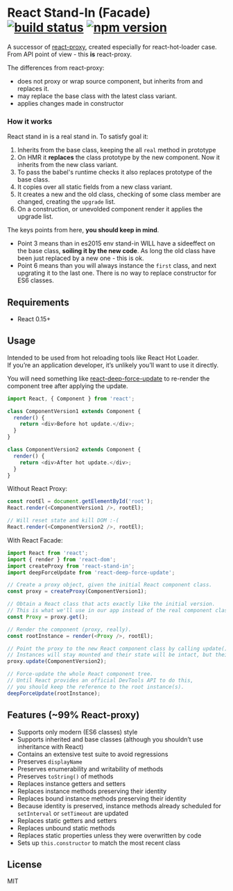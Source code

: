 # React Stand-In (Facade) [![build status](https://img.shields.io/travis/thekashey/react-stand-in/master.svg?style=flat-square)](https://travis-ci.org/thekashey/react-stand-in) [![npm version](https://img.shields.io/npm/v/react-stand-in.svg?style=flat-square)](https://www.npmjs.com/package/react-stand-in) 
A successor of [react-proxy](https://github.com/gaearon/react-proxy), created especially for react-hot-loader case.
From API point of view - this __is__ react-proxy.

The differences from react-proxy:
- does not proxy or wrap source component, but inherits from and replaces it.
- may replace the base class with the latest class variant.
- applies changes made in constructor

### How it works
React stand in is a real stand in. To satisfy goal it:
1. Inherits from the base class, keeping the all `real` method in prototype
2. On HMR it __replaces__ the class prototype by the new component. Now it inherits from the new class variant.
3. To pass the babel's runtime checks it also replaces prototype of the base class.
4. It copies over all static fields from a new class variant.
5. It creates a new and the old class, checking of some class member are changed, creating the `upgrade` list.
6. On a construction, or unevolded component render it applies the upgrade list.

The keys points from here, __you should keep in mind__.
- Point 3 means than in es2015 env stand-in WILL have a sideeffect on the base class, __soiling it by the new code__.
As long the old class have been just replaced by a new one - this is ok.
- Point 6 means than you will always instance the `first` class, and next upgrating it to the last one.
There is no way to replace constructor for ES6 classes.   

## Requirements

* React 0.15+

## Usage

Intended to be used from hot reloading tools like React Hot Loader.  
If you’re an application developer, it’s unlikely you’ll want to use it directly.

You will need something like [react-deep-force-update](https://github.com/gaearon/react-deep-force-update) to re-render the component tree after applying the update.

```js
import React, { Component } from 'react';

class ComponentVersion1 extends Component {
  render() {
    return <div>Before hot update.</div>;
  }
}

class ComponentVersion2 extends Component {
  render() {
    return <div>After hot update.</div>;
  }
}
```

Without React Proxy:

```js
const rootEl = document.getElementById('root');
React.render(<ComponentVersion1 />, rootEl);

// Will reset state and kill DOM :-(
React.render(<ComponentVersion2 />, rootEl);
```

With React Facade:

```js
import React from 'react';
import { render } from 'react-dom';
import createProxy from 'react-stand-in';
import deepForceUpdate from 'react-deep-force-update';

// Create a proxy object, given the initial React component class.
const proxy = createProxy(ComponentVersion1);

// Obtain a React class that acts exactly like the initial version.
// This is what we'll use in our app instead of the real component class.
const Proxy = proxy.get();

// Render the component (proxy, really).
const rootInstance = render(<Proxy />, rootEl);

// Point the proxy to the new React component class by calling update().
// Instances will stay mounted and their state will be intact, but their methods will be updated.
proxy.update(ComponentVersion2);

// Force-update the whole React component tree.
// Until React provides an official DevTools API to do this,
// you should keep the reference to the root instance(s).
deepForceUpdate(rootInstance);
```

## Features (~99% React-proxy)

* Supports only modern (ES6 classes) style
* Supports inherited and base classes (although you shouldn’t use inheritance with React)
* Contains an extensive test suite to avoid regressions
* Preserves `displayName`
* Preserves enumerability and writability of methods
* Preserves `toString()` of methods
* Replaces instance getters and setters
* Replaces instance methods preserving their identity
* Replaces bound instance methods preserving their identity
* Because identity is preserved, instance methods already scheduled for `setInterval` or `setTimeout` are updated
* Replaces static getters and setters
* Replaces unbound static methods
* Replaces static properties unless they were overwritten by code
* Sets up `this.constructor` to match the most recent class


## License

MIT
